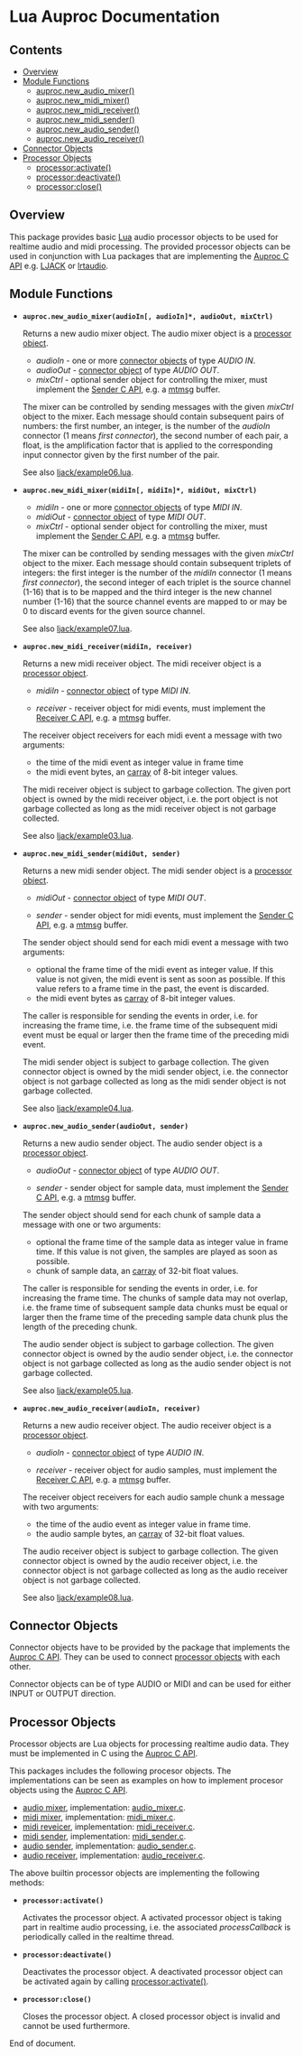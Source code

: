 # Lua Auproc Documentation

<!-- ---------------------------------------------------------------------------------------- -->
##   Contents
<!-- ---------------------------------------------------------------------------------------- -->

   * [Overview](#overview)
   * [Module Functions](#module-functions)
        * [auproc.new_audio_mixer()](#auproc_new_audio_mixer)
        * [auproc.new_midi_mixer()](#auproc_new_midi_mixer)
        * [auproc.new_midi_receiver()](#auproc_new_midi_receiver)
        * [auproc.new_midi_sender()](#auproc_new_midi_sender)
        * [auproc.new_audio_sender()](#auproc_new_audio_sender)
        * [auproc.new_audio_receiver()](#auproc_new_audio_receiver)
   * [Connector Objects](#connector-objects)
   * [Processor Objects](#processor-objects)
        * [processor:activate()](#processor_activate)
        * [processor:deactivate()](#processor_deactivate)
        * [processor:close()](#processor_close)

<!-- ---------------------------------------------------------------------------------------- -->
##   Overview
<!-- ---------------------------------------------------------------------------------------- -->
   
This package provides basic [Lua] audio processor objects to be used for realtime audio and 
midi processing. The provided processor objects can be used in conjunction with Lua packages
that are implementing the [Auproc C API]  e.g. [LJACK](https://github.com/osch/lua-ljack)
or [lrtaudio](https://github.com/osch/lua-lrtaudio).

<!-- ---------------------------------------------------------------------------------------- -->
##   Module Functions
<!-- ---------------------------------------------------------------------------------------- -->

* <span id="auproc_new_audio_mixer">**`auproc.new_audio_mixer(audioIn[, audioIn]*, audioOut, mixCtrl)
  `**</span>

  Returns a new audio mixer object. The audio mixer object is a 
  [processor object](#processor-objects).
  
  * *audioIn*  - one or more [connector objects](#connector-objects) of type *AUDIO IN*.
  * *audioOut* - [connector object](#connector-objects) of type *AUDIO OUT*.
  * *mixCtrl*  - optional sender object for controlling the mixer, must implement 
                 the [Sender C API], e.g. a [mtmsg] buffer.
  
  The mixer can be controlled by sending messages with the given *mixCtrl* object to the mixer.
  Each message should contain subsequent pairs of numbers: the first number, an integer, 
  is the number of the *audioIn*  connector (1 means *first connector*), the second number 
  of each pair, a float, is the amplification factor that is applied to the corresponding 
  input connector given by the first number of the pair.
  
  
  See also [ljack/example06.lua](https://github.com/osch/lua-ljack/blob/master/examples/example06.lua).

<!-- ---------------------------------------------------------------------------------------- -->

* <span id="auproc_new_midi_mixer">**`auproc.new_midi_mixer(midiIn[, midiIn]*, midiOut, mixCtrl)
  `**</span>

  * *midiIn*   - one or more [connector objects](#connector-objects) of type *MIDI IN*.
  * *midiOut*  - [connector object](#connector-objects) of type *MIDI OUT*.
  * *mixCtrl*  - optional sender object for controlling the mixer, must implement 
                 the [Sender C API], e.g. a [mtmsg] buffer.
  
  The mixer can be controlled by sending messages with the given *mixCtrl* object to the mixer.
  Each message should contain subsequent triplets of integers: the first integer 
  is the number of the *midiIn*  connector (1 means *first connector*), the second integer 
  of each triplet is the source channel (1-16) that is to be mapped and the third integer is 
  the new channel number (1-16) that the source channel events are mapped to or may be 
  0 to discard events for the given source channel.
  
  See also [ljack/example07.lua](https://github.com/osch/lua-ljack/blob/master/examples/example07.lua).

<!-- ---------------------------------------------------------------------------------------- -->

* <span id="auproc_new_midi_receiver">**`auproc.new_midi_receiver(midiIn, receiver)
  `**</span>

  Returns a new midi receiver object. The midi receiver object is a 
  [processor object](#processor-objects).
  
  * *midiIn* - [connector object](#connector-objects) of type *MIDI IN*.
               
  * *receiver* - receiver object for midi events, must implement the [Receiver C API], 
                 e.g. a [mtmsg] buffer.
  
  The receiver object receivers for each midi event a message with two arguments:
    - the time of the midi event as integer value in frame time
    - the midi event bytes, an [carray] of  8-bit integer values.
    
  The midi receiver object is subject to garbage collection. The given port object is owned by the
  midi receiver object, i.e. the port object is not garbage collected as long as the midi receiver 
  object is not garbage collected.
    
  See also [ljack/example03.lua](https://github.com/osch/lua-ljack/blob/master/examples/example03.lua).

<!-- ---------------------------------------------------------------------------------------- -->

* <span id="auproc_new_midi_sender">**`auproc.new_midi_sender(midiOut, sender)
  `**</span>
  
  Returns a new midi sender object. The midi sender object is a 
  [processor object](#processor-objects).
  
  * *midiOut*   - [connector object](#connector-objects) of type *MIDI OUT*.
               
  * *sender* - sender object for midi events, must implement the [Sender C API], 
               e.g. a [mtmsg] buffer.
  
  The sender object should send for each midi event a message with two arguments:
    - optional the frame time of the midi event as integer value. If this value is not given,
      the midi event is sent as soon as possible. If this value refers to a frame time in the
      past, the event is discarded.
    - the midi event bytes as [carray] of  8-bit integer values.
    
  The caller is responsible for sending the events in order, i.e. for increasing the frame 
  time, i.e. the frame time of the subsequent midi event must be equal or larger then the frame 
  time of the preceding midi event.

  The midi sender object is subject to garbage collection. The given connector object is owned 
  by the midi sender object, i.e. the connector object is not garbage collected as long as the 
  midi sender object is not garbage collected.

  See also [ljack/example04.lua](https://github.com/osch/lua-ljack/blob/master/examples/example04.lua).

<!-- ---------------------------------------------------------------------------------------- -->

* <span id="auproc_new_audio_sender">**`auproc.new_audio_sender(audioOut, sender)
  `**</span>

  Returns a new audio sender object. The audio sender object is a 
  [processor object](#processor-objects).

  * *audioOut*   - [connector object](#connector-objects) of type *AUDIO OUT*.
                    
  * *sender* - sender object for sample data, must implement the [Sender C API], e.g. a [mtmsg] buffer.

  The sender object should send for each chunk of sample data a message with one or two arguments:
    - optional the frame time of the sample data as integer value in frame time. If this 
      value is not given, the samples are played as soon as possible.
    - chunk of sample data, an [carray] of 32-bit float values.
 
  The caller is responsible for sending the events in order, i.e. for increasing the frame 
  time. The chunks of sample data may not overlap, i.e. the frame time of subsequent sample 
  data chunks must be equal or larger then the frame time of the preceding sample data chunk
  plus the length of the preceding chunk.

  The audio sender object is subject to garbage collection. The given connector object is owned 
  by the audio sender object, i.e. the connector object is not garbage collected as long as the 
  audio sender object is not garbage collected.

  See also [ljack/example05.lua](https://github.com/osch/lua-ljack/blob/master/examples/example05.lua).

<!-- ---------------------------------------------------------------------------------------- -->

* <span id="auproc_new_audio_receiver">**`auproc.new_audio_receiver(audioIn, receiver)
  `**</span>

  Returns a new audio receiver object. The audio receiver object is a 
  [processor object](#processor-objects).

  * *audioIn* - [connector object](#connector-objects) of type *AUDIO IN*.
               
  * *receiver* - receiver object for audio samples, must implement the [Receiver C API], 
                 e.g. a [mtmsg] buffer.
  
  The receiver object receivers for each audio sample chunk a message with two arguments:
    - the time of the audio event as integer value in frame time.
    - the audio sample bytes, an [carray] of 32-bit float values.
    
  The audio receiver object is subject to garbage collection. The given connector object is owned by the
  audio receiver object, i.e. the connector object is not garbage collected as long as the audio receiver 
  object is not garbage collected.
    
  See also [ljack/example08.lua](https://github.com/osch/lua-ljack/blob/master/examples/example08.lua).

<!-- ---------------------------------------------------------------------------------------- -->
##   Connector Objects
<!-- ---------------------------------------------------------------------------------------- -->

Connector objects have to be provided by the package that implements the [Auproc C API].
They can be used to connect [processor objects](#processor-objects) with each other.

Connector objects can be of type AUDIO or MIDI and can be used for either INPUT or OUTPUT direction.

<!-- ---------------------------------------------------------------------------------------- -->
##   Processor Objects
<!-- ---------------------------------------------------------------------------------------- -->

Processor objects are Lua objects for processing realtime audio data. They must be implemented
in C using the [Auproc C API].

This packages includes the following procesor objects. The implementations can be seen as examples
on how to implement procesor objects using the [Auproc C API].

  * [audio mixer](#auproc_new_audio_mixer),       implementation: [audio_mixer.c](../src/audio_mixer.c).
  * [midi mixer](#auproc_new_midi_mixer),         implementation: [midi_mixer.c](../src/midi_mixer.c).
  * [midi reveicer](#auproc_new_midi_receiver),   implementation: [midi_receiver.c](../src/midi_receiver.c).
  * [midi sender](#auproc_new_midi_sender),       implementation: [midi_sender.c](../src/midi_sender.c).
  * [audio sender](#auproc_new_audio_sender),     implementation: [audio_sender.c](../src/audio_sender.c).
  * [audio receiver](#auproc_new_audio_receiver), implementation: [audio_receiver.c](../src/audio_receiver.c).

The above builtin processor objects are implementing the following methods:
  
<!-- ---------------------------------------------------------------------------------------- -->

* <span id="processor_activate">**`processor:activate()
  `** </span>
  
  Activates the processor object. A activated processor object is taking part in realtime audio
  processing, i.e. the associated *processCallback* is periodically called in the realtime 
  thread.
  
<!-- ---------------------------------------------------------------------------------------- -->

* <span id="processor_deactivate">**`processor:deactivate()
  `** </span>
  
  Deactivates the processor object. A deactivated processor object can be activated again 
  by calling [processor:activate()](#processor_activate).
  

<!-- ---------------------------------------------------------------------------------------- -->

* <span id="processor_close">**`processor:close()
  `** </span>
  
  Closes the processor object. A closed processor object is invalid and cannot be used
  furthermore.


<!-- ---------------------------------------------------------------------------------------- -->


End of document.

<!-- ---------------------------------------------------------------------------------------- -->

[Lua]:                      https://www.lua.org
[auproc]:                   https://luarocks.org/modules/osch/auproc
[auproc_cairo]:             https://luarocks.org/modules/osch/auproc_cairo
[auproc_opengl]:            https://luarocks.org/modules/osch/auproc_opengl
[mtmsg]:                    https://github.com/osch/lua-mtmsg#mtmsg
[carray]:                   https://github.com/osch/lua-carray
[light userdata]:           https://www.lua.org/manual/5.4/manual.html#2.1
[Receiver C API]:           https://github.com/lua-capis/lua-receiver-capi
[Sender C API]:             https://github.com/lua-capis/lua-sender-capi
[Auproc C API]:             https://github.com/lua-capis/lua-auproc-capi
